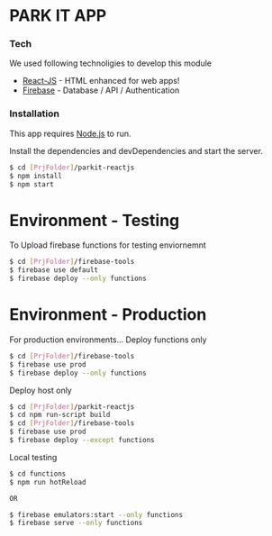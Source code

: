# PARK IT APP



### Tech
We used following technoligies to develop this module

* [React-JS] - HTML enhanced for web apps!
* [Firebase] - Database / API / Authentication





### Installation

This app requires [Node.js](https://nodejs.org/)  to run.

Install the dependencies and devDependencies and start the server.

```sh
$ cd [PrjFolder]/parkit-reactjs
$ npm install
$ npm start
```
  
# Environment - Testing 
To Upload firebase functions for testing enviornemnt
```sh
$ cd [PrjFolder]/firebase-tools
$ firebase use default
$ firebase deploy --only functions
```

# Environment - Production
For production environments...
Deploy functions only

```sh
$ cd [PrjFolder]/firebase-tools
$ firebase use prod
$ firebase deploy --only functions
```

Deploy host only

```sh
$ cd [PrjFolder]/parkit-reactjs
$ cd npm run-script build
$ cd [PrjFolder]/firebase-tools
$ firebase use prod
$ firebase deploy --except functions
```


Local testing
```sh
$ cd functions
$ npm run hotReload

OR

$ firebase emulators:start --only functions
$ firebase serve --only functions
```

   [React-Js]: <https://reactjs.org/>
   [Firebase]: <http://firebase.google.com/>
  
